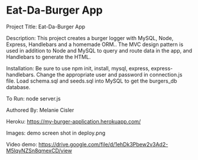 # Eat-Da-Burger App

Project Title: Eat-Da-Burger App

Description: This project creates a burger logger with MySQL, Node, Express, Handlebars and a homemade ORM.. The MVC design pattern is used in addition to Node and MySQL to query and route data in the app, and Handlebars to generate the HTML.

Installation: Be sure to use npm init, install, mysql, express, express-handlebars. Change the appropriate user and password in connection.js file. Load schema.sql and seeds.sql into MySQL to get the burgers_db database. 

To Run: node server.js 

Authored By: Melanie Cisler

Heroku: https://my-burger-application.herokuapp.com/ 

Images: demo screen shot in deploy.png

Video demo: https://drive.google.com/file/d/1ehDk3Pbew2v3Ad2-M5lqyNZSn8qmexCD/view 
